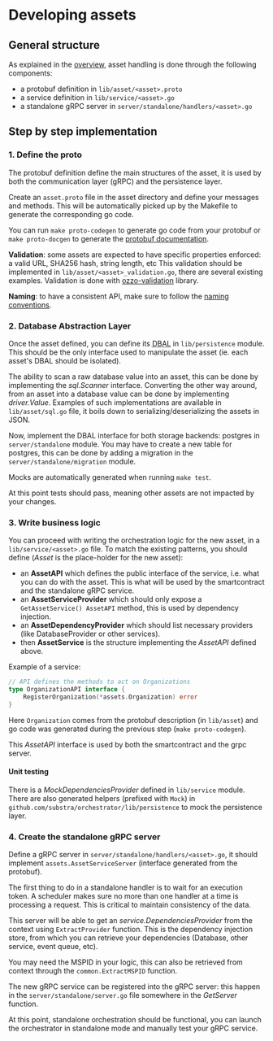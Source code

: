 # Developing assets

## General structure

As explained in the [overview](./architecture.md), asset handling is done through the following components:

- a protobuf definition in `lib/asset/<asset>.proto`
- a service definition in `lib/service/<asset>.go`
- a standalone gRPC server in `server/standalone/handlers/<asset>.go`

## Step by step implementation

### 1. Define the proto

The protobuf definition define the main structures of the asset, it is used by both the communication layer (gRPC) and the persistence layer.

Create an `asset.proto` file in the asset directory and define your messages and methods.
This will be automatically picked up by the Makefile to generate the corresponding go code.

You can run `make proto-codegen` to generate go code from your protobuf or `make proto-docgen` to generate the [protobuf documentation](./assets/protos).

**Validation**: some assets are expected to have specific properties enforced: a valid URL, SHA256 hash, string length, etc
This validation should be implemented in `lib/asset/<asset>_validation.go`, there are several existing examples.
Validation is done with [ozzo-validation](https://github.com/go-ozzo/ozzo-validation) library.

**Naming**: to have a consistent API, make sure to follow the [naming conventions](./naming.md).

### 2. Database Abstraction Layer

Once the asset defined, you can define its <abbr title="database abstraction layer">DBAL</abbr> in `lib/persistence` module.
This should be the only interface used to manipulate the asset (ie. each asset's DBAL should be isolated).

The ability to scan a raw database value into an asset, this can be done by implementing the *sql.Scanner* interface.
Converting the other way around, from an asset into a database value can be done by implementing *driver.Value*.
Examples of such implementations are available in `lib/asset/sql.go` file, it boils down to serializing/deserializing the assets in JSON.

Now, implement the DBAL interface for both storage backends: postgres in `server/standalone` module.
You may have to create a new table for postgres, this can be done by adding a migration in the `server/standalone/migration` module.

Mocks are automatically generated when running `make test`.

At this point tests should pass, meaning other assets are not impacted by your changes.

### 3. Write business logic

You can proceed with writing the orchestration logic for the new asset, in a `lib/service/<asset>.go` file.
To match the existing patterns, you should define (*Asset* is the place-holder for the new asset):

- an **AssetAPI** which defines the public interface of the service, i.e. what you can do with the asset.
This is what will be used by the smartcontract and the standalone gRPC service.
- an **AssetServiceProvider** which should only expose a `GetAssetService() AssetAPI` method, this is used by dependency injection.
- an **AssetDependencyProvider** which should list necessary providers (like DatabaseProvider or other services).
- then **AssetService** is the structure implementing the *AssetAPI* defined above.

Example of a service:
```go
// API defines the methods to act on Organizations
type OrganizationAPI interface {
    RegisterOrganization(*assets.Organization) error
}
```

Here `Organization` comes from the protobuf description (in `lib/asset`) and go code was generated during the previous step (`make proto-codegen`).

This *AssetAPI* interface is used by both the smartcontract and the grpc server.

#### Unit testing

There is a *MockDependenciesProvider* defined in `lib/service` module.
There are also generated helpers (prefixed with `Mock`) in `github.com/substra/orchestrator/lib/persistence` to mock the persistence layer.

### 4. Create the standalone gRPC server

Define a gRPC server in `server/standalone/handlers/<asset>.go`, it should implement `assets.AssetServiceServer` (interface generated from the protobuf).

The first thing to do in a standalone handler is to wait for an execution token.
A scheduler makes sure no more than one handler at a time is processing a request.
This is critical to maintain consistency of the data.

This server will be able to get an *service.DependenciesProvider* from the context using `ExtractProvider` function.
This is the dependency injection store, from which you can retrieve your dependencies (Database, other service, event queue, etc).

You may need the MSPID in your logic, this can also be retrieved from context through the `common.ExtractMSPID` function.

The new gRPC service can be registered into the gRPC server: this happen in the `server/standalone/server.go` file somewhere in the *GetServer* function.

At this point, standalone orchestration should be functional, you can launch the orchestrator in standalone mode and manually test your gRPC service.
